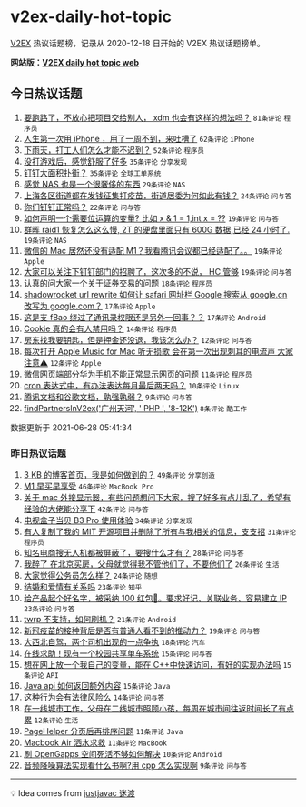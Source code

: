 # v2ex-daily-hot-topic

[V2EX](https://www.v2ex.com/) 热议话题榜，记录从 2020-12-18 日开始的 V2EX 热议话题榜单。

**网站版：[V2EX daily hot topic web](https://boojack.github.io/v2ex-daily-hot-topic-web/)**

## 今日热议话题

<!-- TODAY BEGIN -->

1. [要跑路了，不放心把项目交给别人， xdm 也会有这样的想法吗？](https://www.v2ex.com/t/786146) `81条评论` `程序员`
1. [人生第一次用 iPhone ，用了一周不到，来吐槽了](https://www.v2ex.com/t/786181) `62条评论` `iPhone`
1. [下雨天，打工人们怎么才能不迟到？](https://www.v2ex.com/t/786152) `52条评论` `程序员`
1. [没打游戏后，感觉舒服了好多](https://www.v2ex.com/t/786173) `35条评论` `分享发现`
1. [钉钉大面积扑街？](https://www.v2ex.com/t/786171) `35条评论` `全球工单系统`
1. [感觉 NAS 也是一个很奢侈的东西](https://www.v2ex.com/t/786204) `29条评论` `NAS`
1. [上海各区街道都在发钱征集打疫苗，街道居委为何如此有钱？](https://www.v2ex.com/t/786184) `24条评论` `问与答`
1. [你们钉钉正常吗？](https://www.v2ex.com/t/786159) `22条评论` `问与答`
1. [如何声明一个需要位运算的变量? 比如 x & 1 = 1,int x = ??](https://www.v2ex.com/t/786194) `19条评论` `问与答`
1. [群晖 raid1 恢复怎么这么慢, 2T 的硬盘里面只有 600G 数据,已经 24 小时了.](https://www.v2ex.com/t/786186) `19条评论` `NAS`
1. [微信的 Mac 居然还没有适配 M1？我看腾讯会议都已经适配了。。](https://www.v2ex.com/t/786182) `19条评论` `Apple`
1. [大家可以关注下钉钉部门的招聘了，这次多的不说， HC 管够](https://www.v2ex.com/t/786167) `19条评论` `问与答`
1. [认真的问大家一个关于证券交易的问题](https://www.v2ex.com/t/786189) `18条评论` `程序员`
1. [shadowrocket url rewrite 如何让 safari 网址栏 Google 搜索从 google.cn 改写为 google.com？](https://www.v2ex.com/t/786157) `17条评论` `Apple`
1. [这是支 fBao 绕过了通讯录权限还是另外一回事？？](https://www.v2ex.com/t/786137) `17条评论` `Android`
1. [Cookie 真的会有人禁用吗？](https://www.v2ex.com/t/786202) `14条评论` `程序员`
1. [房东找我要钥匙，但是押金还没退，我该怎么办？](https://www.v2ex.com/t/786191) `12条评论` `问与答`
1. [每次打开 Apple Music for Mac 听无损歌 会在第一次出现刺耳的电流声 大家注意⚠️](https://www.v2ex.com/t/786161) `12条评论` `Apple`
1. [微信网页端部分华为手机不能正常显示网页的问题](https://www.v2ex.com/t/786178) `11条评论` `程序员`
1. [cron 表达式中，有办法表达每月最后两天吗？](https://www.v2ex.com/t/786138) `10条评论` `Linux`
1. [腾讯文档和谷歌文档，孰强孰弱？](https://www.v2ex.com/t/786162) `9条评论` `问与答`
1. [findPartnersInV2ex('广州天河', ' PHP ', '8-12K')](https://www.v2ex.com/t/786168) `8条评论` `酷工作`

数据更新于 2021-06-28 05:41:34

<!-- TODAY END -->

### 昨日热议话题

<!-- YESTERDAY BEGIN -->

1. [3 KB 的博客首页，我是如何做到的？](https://www.v2ex.com/t/786028) `49条评论` `分享创造`
1. [M1 早买早享受](https://www.v2ex.com/t/786045) `46条评论` `MacBook Pro`
1. [关于 mac 外接显示器，有些问题想问下大家，搜了好多有点儿乱了，希望有经验的大佬能分享下](https://www.v2ex.com/t/786015) `42条评论` `问与答`
1. [电视盒子当贝 B3 Pro 使用体验](https://www.v2ex.com/t/786036) `34条评论` `分享发现`
1. [有人复制了我的 MIT 开源项目并删除了所有与我相关的信息，支支招](https://www.v2ex.com/t/786099) `31条评论` `程序员`
1. [知名电商搜无人机都被屏蔽了，要搜什么才有？](https://www.v2ex.com/t/786069) `28条评论` `问与答`
1. [我醉了 在北京买房，父母就觉得我不管他们了，不要他们了](https://www.v2ex.com/t/786073) `26条评论` `生活`
1. [大家觉得公务员怎么样？](https://www.v2ex.com/t/786066) `24条评论` `随想`
1. [结婚和爱情有关系吗](https://www.v2ex.com/t/786038) `23条评论` `知乎`
1. [给产品起个好名字，被采纳 100 红包🧧。要求好记、关联业务、容易建立 IP](https://www.v2ex.com/t/786085) `23条评论` `问与答`
1. [twrp 不支持，如何刷机？](https://www.v2ex.com/t/786086) `21条评论` `Android`
1. [新冠疫苗的接种背后是否有普通人看不到的推动力？](https://www.v2ex.com/t/786113) `19条评论` `问与答`
1. [大西北自驾，两个司机出现的一点争执](https://www.v2ex.com/t/786124) `18条评论` `汽车`
1. [在线求助！现有一个校园共享单车系统](https://www.v2ex.com/t/786082) `15条评论` `问与答`
1. [想在网上放一个我自己的变量，能在 C++中快速访问，有好的实现办法吗](https://www.v2ex.com/t/786052) `15条评论` `API`
1. [Java api 如何返回额外内容](https://www.v2ex.com/t/786021) `15条评论` `Java`
1. [这种行为会有法律风险么](https://www.v2ex.com/t/786067) `14条评论` `问与答`
1. [在一线城市工作，父母在二线城市照顾小孩，每周在城市间往返时间长了有点累](https://www.v2ex.com/t/786093) `12条评论` `生活`
1. [PageHelper 分页后再排序问题](https://www.v2ex.com/t/786110) `11条评论` `Java`
1. [Macbook Air 洒水求救](https://www.v2ex.com/t/786097) `11条评论` `MacBook`
1. [刷 OpenGapps 空间死活不够如何解决](https://www.v2ex.com/t/786101) `10条评论` `Android`
1. [音频降噪算法实现看什么书啊?用 cpp 怎么实现啊](https://www.v2ex.com/t/786095) `9条评论` `问与答`

<!-- YESTERDAY END -->

---

💡 Idea comes from [justjavac 迷渡](https://github.com/justjavac/)
